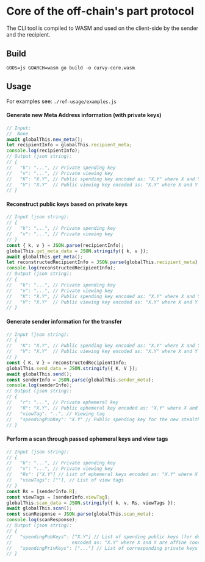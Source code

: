 # Core of the off-chain's part protocol

The CLI tool is compiled to WASM and used on the client-side by the sender and the recipient.

## Build

`GOOS=js GOARCH=wasm go build -o curvy-core.wasm`

## Usage

For examples see: `./ref-usage/examples.js`

#### Generate new Meta Address information (with private keys)

```javascript
// Input:
//  None
await globalThis.new_meta();
let recipientInfo = globalThis.recipient_meta;
console.log(recipientInfo);
// Output (json string):
// {
//   "k": "...", // Private spending key
//   "v": "...", // Private viewing key
//   "K": "X.Y", // Public spending key encoded as: "X.Y" where X and Y are affine coordinates
//   "V": "X.Y"  // Public viewing key encoded as: "X.Y" where X and Y are affine coordinates
// }
```

#### Reconstruct public keys based on private keys

```javascript
// Input (json string):
// {
//   "k": "...", // Private spending key
//   "v": "...", // Private viewing key
// }
const { k, v } = JSON.parse(recipientInfo);
globalThis.get_meta_data = JSON.stringify({ k, v });
await globalThis.get_meta();
let reconstructedRecipientInfo = JSON.parse(globalThis.recipient_meta);
console.log(reconstructedRecipientInfo);
// Output (json string):
// {
//   "k": "...", // Private spending key
//   "v": "...", // Private viewing key
//   "K": "X.Y", // Public spending key encoded as: "X.Y" where X and Y are affine coordinates
//   "V": "X.Y"  // Public viewing key encoded as: "X.Y" where X and Y are affine coordinates
// }
```

#### Generate sender information for the transfer

```javascript
// Input (json string):
// {
//   "K": "X.Y", // Public spending key encoded as: "X.Y" where X and Y are affine coordinates
//   "V": "X.Y"  // Public viewing key encoded as: "X.Y" where X and Y are affine coordinates
// }
const { K, V } = reconstructedRecipientInfo;
globalThis.send_data = JSON.stringify({ K, V });
await globalThis.send();
const senderInfo = JSON.parse(globalThis.sender_meta);
console.log(senderInfo);
// Output (json string):
// {
//   "r": "...", // Private ephemeral key
//   "R": "X.Y", // Public ephemeral key encoded as: "X.Y" where X and Y are affine coordinates
//   "viewTag": "..", // Viewing tag
//   "spendingPubKey": "X.Y" // Public spending key for the new stealth account, encoded as: "X.Y" where X and Y are affine coordinates
// }
```

#### Perform a scan through passed ephemeral keys and view tags

```javascript
// Input (json string):
// {
//   "k": "...", // Private spending key
//   "v": "...", // Private viewing key
//   "Rs": ["X.Y"] // List of ephemeral keys encoded as: "X.Y" where X and Y are affine coordinates
//   "viewTags": [""], // List of view tags
// }
const Rs = [senderInfo.R];
const viewTags = [senderInfo.viewTag];
globalThis.scan_data = JSON.stringify({ k, v, Rs, viewTags });
await globalThis.scan();
const scanResponse = JSON.parse(globalThis.scan_meta);
console.log(scanResponse);
// Output (json string):
// {
//   "spendingPubKeys": ["X.Y"] // List of spending public keys (for detected stealth accounts)
//                      encoded as: "X.Y" where X and Y are affine coordinates
//   "spendingPrivKeys": ["..."] // List of corresponding private keys for the detected stealth accounts
// }
```
